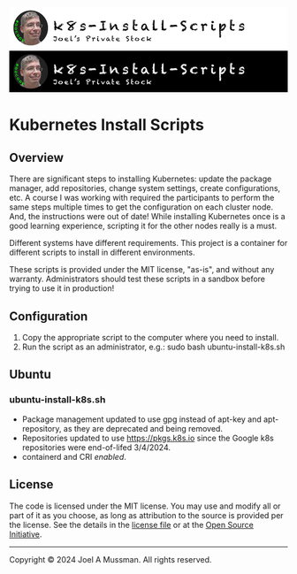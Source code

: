 [//]: # (README.md)
[//]: # (Copyright © 2024 Joel A Mussman. All rights reserved.)
[//]: #

![Banner Light](./.assets/banner-k8s-install-scripts-light.png#gh-light-mode-only)
![banner Dark](./.assets/banner-k8s-install-scripts-dark.png#gh-dark-mode-only)

# Kubernetes Install Scripts

## Overview

There are significant steps to installing Kubernetes: update the package manager, add repositories, change 
system settings, create configurations, etc.
A course I was working with required the participants to perform the same steps multiple times to get
the configuration on each cluster node.
And, the instructions were out of date!
While installing Kubernetes once is a good learning experience, scripting it for the other nodes really is a must.

Different systems have different requirements.
This project is a container for different scripts to install in different environments.

These scripts is provided under the MIT license, "as-is", and without any warranty.
Administrators should test these scripts in a sandbox before trying to use it in production!

## Configuration

1. Copy the appropriate script to the computer where you need to install.
1. Run the script as an administrator, e.g.: sudo bash ubuntu-install-k8s.sh

## Ubuntu
### ubuntu-install-k8s.sh

* Package management updated to use gpg instead of apt-key and apt-repository, as they are deprecated and being removed.
* Repositories updated to use https://pkgs.k8s.io since the Google k8s repositories were end-of-lifed 3/4/2024.
* containerd and CRI *enabled*.

## License

The code is licensed under the MIT license. You may use and modify all or part of it as you choose, as long as attribution to the source is provided per the license. See the details in the [license file](./LICENSE.md) or at the [Open Source Initiative](https://opensource.org/licenses/MIT).


<hr>
Copyright © 2024 Joel A Mussman. All rights reserved.
